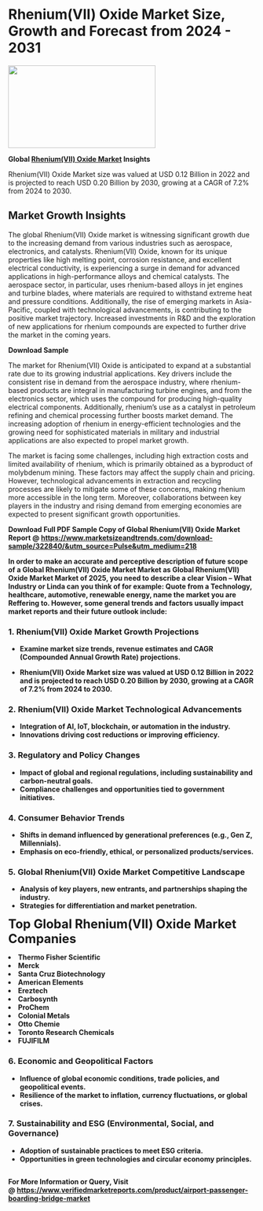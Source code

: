 <H1>Rhenium(VII) Oxide Market Size, Growth and Forecast from 2024 - 2031</H1><img class="aligncenter size-medium wp-image-584254" src="https://thirdeyenews.in/wp-content/uploads/2024/09/Global-Market-Research-300x168.jpeg" alt="" width="300" height="168" /><p><strong>Global&nbsp;<a href="https://www.marketsizeandtrends.com/download-sample/322840/&amp;utm_source=Pulse&amp;utm_medium=218">Rhenium(VII) Oxide Market</a> Insights</strong></p><p>Rhenium(VII) Oxide Market size was valued at USD 0.12 Billion in 2022 and is projected to reach USD 0.20 Billion by 2030, growing at a CAGR of 7.2% from 2024 to 2030.</p><p><h2>Market Growth Insights</h2> <p>The global Rhenium(VII) Oxide market is witnessing significant growth due to the increasing demand from various industries such as aerospace, electronics, and catalysts. Rhenium(VII) Oxide, known for its unique properties like high melting point, corrosion resistance, and excellent electrical conductivity, is experiencing a surge in demand for advanced applications in high-performance alloys and chemical catalysts. The aerospace sector, in particular, uses rhenium-based alloys in jet engines and turbine blades, where materials are required to withstand extreme heat and pressure conditions. Additionally, the rise of emerging markets in Asia-Pacific, coupled with technological advancements, is contributing to the positive market trajectory. Increased investments in R&D and the exploration of new applications for rhenium compounds are expected to further drive the market in the coming years.</p> <p><strong>Download Sample</strong></p> <p>The market for Rhenium(VII) Oxide is anticipated to expand at a substantial rate due to its growing industrial applications. Key drivers include the consistent rise in demand from the aerospace industry, where rhenium-based products are integral in manufacturing turbine engines, and from the electronics sector, which uses the compound for producing high-quality electrical components. Additionally, rhenium’s use as a catalyst in petroleum refining and chemical processing further boosts market demand. The increasing adoption of rhenium in energy-efficient technologies and the growing need for sophisticated materials in military and industrial applications are also expected to propel market growth.</p> <p>The market is facing some challenges, including high extraction costs and limited availability of rhenium, which is primarily obtained as a byproduct of molybdenum mining. These factors may affect the supply chain and pricing. However, technological advancements in extraction and recycling processes are likely to mitigate some of these concerns, making rhenium more accessible in the long term. Moreover, collaborations between key players in the industry and rising demand from emerging economies are expected to present significant growth opportunities.</p> <p><strong></p><p><span class=""><strong>Download Full PDF Sample Copy of Global Rhenium(VII) Oxide Market Report</strong> @ <a href="https://www.marketsizeandtrends.com/download-sample/322840/&amp;utm_source=Pulse&amp;utm_medium=218" target="_blank">https://www.marketsizeandtrends.com/download-sample/322840/&amp;utm_source=Pulse&amp;utm_medium=218</a></span></p><p>In order to make an accurate and perceptive description of future scope of a Global&nbsp;Rhenium(VII) Oxide Market Market as Global&nbsp;Rhenium(VII) Oxide Market Market of 2025, you need to describe a clear Vision &ndash; What Industry or Linda can you think of for example: Quote from a Technology, healthcare, automotive, renewable energy, name the market you are Reffering to. However, some general trends and factors usually impact market reports and their future outlook include:</p><h3>1.&nbsp;<strong>Rhenium(VII) Oxide Market Growth Projections</strong></h3><ul><li>Examine market size trends, revenue estimates and CAGR (Compounded Annual Growth Rate) projections.</li><li><p>Rhenium(VII) Oxide Market size was valued at USD 0.12 Billion in 2022 and is projected to reach USD 0.20 Billion by 2030, growing at a CAGR of 7.2% from 2024 to 2030.</p></li></ul><h3>2.&nbsp;<strong>Rhenium(VII) Oxide Market Technological Advancements</strong></h3><ul><li>Integration of AI, IoT, blockchain, or automation in the industry.</li><li>Innovations driving cost reductions or improving efficiency.</li></ul><h3>3.&nbsp;<strong>Regulatory and Policy Changes</strong></h3><ul><li>Impact of global and regional regulations, including sustainability and carbon-neutral goals.</li><li>Compliance challenges and opportunities tied to government initiatives.</li></ul><h3>4.&nbsp;<strong>Consumer Behavior Trends</strong></h3><ul><li>Shifts in demand influenced by generational preferences (e.g., Gen Z, Millennials).</li><li>Emphasis on eco-friendly, ethical, or personalized products/services.</li></ul><h3>5.&nbsp;<strong>Global Rhenium(VII) Oxide Market Competitive Landscape</strong></h3><ul><li>Analysis of key players, new entrants, and partnerships shaping the industry.</li><li>Strategies for differentiation and market penetration.</li></ul><p data-pm-slice="1 1 []"><span style="color: inherit; font-family: inherit; font-size: 25px;">Top Global Rhenium(VII) Oxide Market Companies</span></p><div class="" data-test-id=""><p><li>Thermo Fisher Scientific</li><li> Merck</li><li> Santa Cruz Biotechnology</li><li> American Elements</li><li> Ereztech</li><li> Carbosynth</li><li> ProChem</li><li> Colonial Metals</li><li> Otto Chemie</li><li> Toronto Research Chemicals</li><li> FUJIFILM</li></p></div><h3>6.&nbsp;<strong>Economic and Geopolitical Factors</strong></h3><ul><li>Influence of global economic conditions, trade policies, and geopolitical events.</li><li>Resilience of the market to inflation, currency fluctuations, or global crises.</li></ul><h3>7.&nbsp;<strong>Sustainability and ESG (Environmental, Social, and Governance)</strong></h3><ul><li>Adoption of sustainable practices to meet ESG criteria.</li><li>Opportunities in green technologies and circular economy principles.</li></ul><h2><strong style="font-size: 14px;">For More Information or Query, Visit @&nbsp;</strong><a style="background-color: #ffffff; font-size: 14px;" href="https://www.marketsizeandtrends.com/report/rhenium-vii-oxide-market/" target="_blank">https://www.verifiedmarketreports.com/product/airport-passenger-boarding-bridge-market</a></h2>
